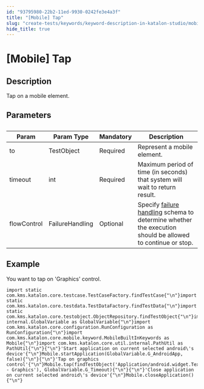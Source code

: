 ```yaml
---
id: "93795980-22b2-11ed-9930-0242fe3e4a3f"
title: "[Mobile] Tap"
slug: "create-tests/keywords/keyword-description-in-katalon-studio/mobile-keywords/mobile-tap"
hide_title: true
---
```


# <a id="id_0" class="anchor_top_offset"/><a id="ariaid-title1" class="anchor_top_offset"/>[Mobile] Tap


## <a id="id_0__id_1" class="anchor_top_offset"/>Description

              
<p xmlns="http://www.w3.org/1999/xhtml" className="p">Tap on a mobile element.</p> 
      

## <a id="id_0__id_2" class="anchor_top_offset"/>Parameters

              
<table xmlns="http://www.w3.org/1999/xhtml" className="table anchor_top_offset" id="id_0__3201b21a-5612-4859-9ad4-d9f50c3fc6f0"><caption /><thead className="thead"><tr className><th className="entry anchor_top_offset" id="id_0__3201b21a-5612-4859-9ad4-d9f50c3fc6f0__entry__1">Param</th><th className="entry anchor_top_offset" id="id_0__3201b21a-5612-4859-9ad4-d9f50c3fc6f0__entry__2">Param Type</th><th className="entry anchor_top_offset" id="id_0__3201b21a-5612-4859-9ad4-d9f50c3fc6f0__entry__3">Mandatory</th><th className="entry anchor_top_offset" id="id_0__3201b21a-5612-4859-9ad4-d9f50c3fc6f0__entry__4">Description</th></tr></thead><tbody className="tbody"><tr className><td className="entry" headers="id_0__3201b21a-5612-4859-9ad4-d9f50c3fc6f0__entry__1 id_0__3201b21a-5612-4859-9ad4-d9f50c3fc6f0__entry__2 id_0__3201b21a-5612-4859-9ad4-d9f50c3fc6f0__entry__3 id_0__3201b21a-5612-4859-9ad4-d9f50c3fc6f0__entry__4 ">to</td><td className="entry" headers="id_0__3201b21a-5612-4859-9ad4-d9f50c3fc6f0__entry__1 id_0__3201b21a-5612-4859-9ad4-d9f50c3fc6f0__entry__2 id_0__3201b21a-5612-4859-9ad4-d9f50c3fc6f0__entry__3 id_0__3201b21a-5612-4859-9ad4-d9f50c3fc6f0__entry__4 ">TestObject</td><td className="entry" headers="id_0__3201b21a-5612-4859-9ad4-d9f50c3fc6f0__entry__1 id_0__3201b21a-5612-4859-9ad4-d9f50c3fc6f0__entry__2 id_0__3201b21a-5612-4859-9ad4-d9f50c3fc6f0__entry__3 id_0__3201b21a-5612-4859-9ad4-d9f50c3fc6f0__entry__4 ">Required</td><td className="entry" headers="id_0__3201b21a-5612-4859-9ad4-d9f50c3fc6f0__entry__1 id_0__3201b21a-5612-4859-9ad4-d9f50c3fc6f0__entry__2 id_0__3201b21a-5612-4859-9ad4-d9f50c3fc6f0__entry__3 id_0__3201b21a-5612-4859-9ad4-d9f50c3fc6f0__entry__4 ">Represent a mobile element.</td></tr><tr className><td className="entry" headers="id_0__3201b21a-5612-4859-9ad4-d9f50c3fc6f0__entry__1 id_0__3201b21a-5612-4859-9ad4-d9f50c3fc6f0__entry__2 id_0__3201b21a-5612-4859-9ad4-d9f50c3fc6f0__entry__3 id_0__3201b21a-5612-4859-9ad4-d9f50c3fc6f0__entry__4 ">timeout</td><td className="entry" headers="id_0__3201b21a-5612-4859-9ad4-d9f50c3fc6f0__entry__1 id_0__3201b21a-5612-4859-9ad4-d9f50c3fc6f0__entry__2 id_0__3201b21a-5612-4859-9ad4-d9f50c3fc6f0__entry__3 id_0__3201b21a-5612-4859-9ad4-d9f50c3fc6f0__entry__4 ">int</td><td className="entry" headers="id_0__3201b21a-5612-4859-9ad4-d9f50c3fc6f0__entry__1 id_0__3201b21a-5612-4859-9ad4-d9f50c3fc6f0__entry__2 id_0__3201b21a-5612-4859-9ad4-d9f50c3fc6f0__entry__3 id_0__3201b21a-5612-4859-9ad4-d9f50c3fc6f0__entry__4 ">Required</td><td className="entry" headers="id_0__3201b21a-5612-4859-9ad4-d9f50c3fc6f0__entry__1 id_0__3201b21a-5612-4859-9ad4-d9f50c3fc6f0__entry__2 id_0__3201b21a-5612-4859-9ad4-d9f50c3fc6f0__entry__3 id_0__3201b21a-5612-4859-9ad4-d9f50c3fc6f0__entry__4 ">Maximum period of time (in seconds) that system will wait to         return result.</td></tr><tr className><td className="entry" headers="id_0__3201b21a-5612-4859-9ad4-d9f50c3fc6f0__entry__1 id_0__3201b21a-5612-4859-9ad4-d9f50c3fc6f0__entry__2 id_0__3201b21a-5612-4859-9ad4-d9f50c3fc6f0__entry__3 id_0__3201b21a-5612-4859-9ad4-d9f50c3fc6f0__entry__4 ">flowControl</td><td className="entry" headers="id_0__3201b21a-5612-4859-9ad4-d9f50c3fc6f0__entry__1 id_0__3201b21a-5612-4859-9ad4-d9f50c3fc6f0__entry__2 id_0__3201b21a-5612-4859-9ad4-d9f50c3fc6f0__entry__3 id_0__3201b21a-5612-4859-9ad4-d9f50c3fc6f0__entry__4 ">FailureHandling</td><td className="entry" headers="id_0__3201b21a-5612-4859-9ad4-d9f50c3fc6f0__entry__1 id_0__3201b21a-5612-4859-9ad4-d9f50c3fc6f0__entry__2 id_0__3201b21a-5612-4859-9ad4-d9f50c3fc6f0__entry__3 id_0__3201b21a-5612-4859-9ad4-d9f50c3fc6f0__entry__4 ">Optional</td><td className="entry" headers="id_0__3201b21a-5612-4859-9ad4-d9f50c3fc6f0__entry__1 id_0__3201b21a-5612-4859-9ad4-d9f50c3fc6f0__entry__2 id_0__3201b21a-5612-4859-9ad4-d9f50c3fc6f0__entry__3 id_0__3201b21a-5612-4859-9ad4-d9f50c3fc6f0__entry__4 ">Specify <a className="xref" href="/maintain/configure-failure-handling-settings-in-katalon-studio">failure handling</a> schema to         determine whether the execution should be allowed to continue or         stop.</td></tr></tbody></table> 
      

## <a id="id_0__id_3" class="anchor_top_offset"/>Example 

              
<p xmlns="http://www.w3.org/1999/xhtml" className="p">You want to tap on 'Graphics' control.</p> 
              
<pre xmlns="http://www.w3.org/1999/xhtml" className="pre codeblock"><code>import static com.kms.katalon.core.testcase.TestCaseFactory.findTestCase{"\n"}import static com.kms.katalon.core.testdata.TestDataFactory.findTestData{"\n"}import static com.kms.katalon.core.testobject.ObjectRepository.findTestObject{"\n"}import internal.GlobalVariable as GlobalVariable{"\n"}import com.kms.katalon.core.configuration.RunConfiguration as RunConfiguration{"\n"}import com.kms.katalon.core.mobile.keyword.MobileBuiltInKeywords as Mobile{"\n"}import com.kms.katalon.core.util.internal.PathUtil as PathUtil{"\n"}{"\n"}'Start application on current selected android\'s device'{"\n"}Mobile.startApplication(GlobalVariable.G_AndroidApp, false){"\n"}{"\n"}'Tap on graphics control'{"\n"}Mobile.tap(findTestObject('Application/android.widget.TextView - Graphics'), GlobalVariable.G_Timeout){"\n"}{"\n"}'Close application on current selected android\'s device'{"\n"}Mobile.closeApplication(){"\n"}</code></pre> 
            

